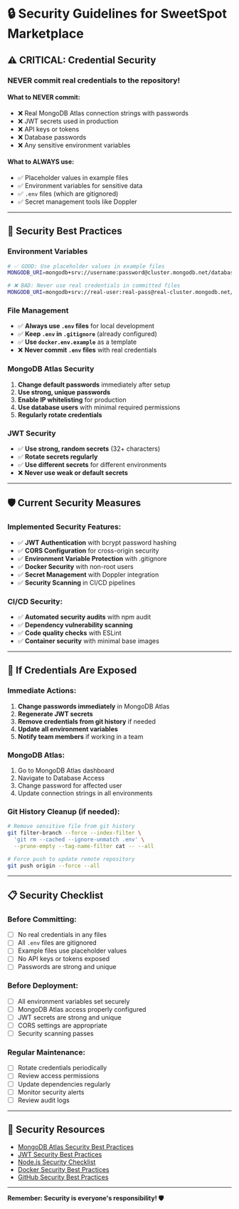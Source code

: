 # 🔒 Security Guidelines for SweetSpot Marketplace

## ⚠️ CRITICAL: Credential Security

### **NEVER commit real credentials to the repository!**

#### **What to NEVER commit:**
- ❌ Real MongoDB Atlas connection strings with passwords
- ❌ JWT secrets used in production
- ❌ API keys or tokens
- ❌ Database passwords
- ❌ Any sensitive environment variables

#### **What to ALWAYS use:**
- ✅ Placeholder values in example files
- ✅ Environment variables for sensitive data
- ✅ `.env` files (which are gitignored)
- ✅ Secret management tools like Doppler

---

## 🔐 Security Best Practices

### **Environment Variables**
```bash
# ✅ GOOD: Use placeholder values in example files
MONGODB_URI=mongodb+srv://username:password@cluster.mongodb.net/database

# ❌ BAD: Never use real credentials in committed files
MONGODB_URI=mongodb+srv://real-user:real-pass@real-cluster.mongodb.net/database
```

### **File Management**
- ✅ **Always use `.env` files** for local development
- ✅ **Keep `.env` in `.gitignore`** (already configured)
- ✅ **Use `docker.env.example`** as a template
- ❌ **Never commit `.env` files** with real credentials

### **MongoDB Atlas Security**
1. **Change default passwords** immediately after setup
2. **Use strong, unique passwords**
3. **Enable IP whitelisting** for production
4. **Use database users** with minimal required permissions
5. **Regularly rotate credentials**

### **JWT Security**
- ✅ **Use strong, random secrets** (32+ characters)
- ✅ **Rotate secrets regularly**
- ✅ **Use different secrets** for different environments
- ❌ **Never use weak or default secrets**

---

## 🛡️ Current Security Measures

### **Implemented Security Features:**
- ✅ **JWT Authentication** with bcrypt password hashing
- ✅ **CORS Configuration** for cross-origin security
- ✅ **Environment Variable Protection** with .gitignore
- ✅ **Docker Security** with non-root users
- ✅ **Secret Management** with Doppler integration
- ✅ **Security Scanning** in CI/CD pipelines

### **CI/CD Security:**
- ✅ **Automated security audits** with npm audit
- ✅ **Dependency vulnerability scanning**
- ✅ **Code quality checks** with ESLint
- ✅ **Container security** with minimal base images

---

## 🚨 If Credentials Are Exposed

### **Immediate Actions:**
1. **Change passwords immediately** in MongoDB Atlas
2. **Regenerate JWT secrets**
3. **Remove credentials from git history** if needed
4. **Update all environment variables**
5. **Notify team members** if working in a team

### **MongoDB Atlas:**
1. Go to MongoDB Atlas dashboard
2. Navigate to Database Access
3. Change password for affected user
4. Update connection strings in all environments

### **Git History Cleanup (if needed):**
```bash
# Remove sensitive file from git history
git filter-branch --force --index-filter \
  'git rm --cached --ignore-unmatch .env' \
  --prune-empty --tag-name-filter cat -- --all

# Force push to update remote repository
git push origin --force --all
```

---

## 📋 Security Checklist

### **Before Committing:**
- [ ] No real credentials in any files
- [ ] All `.env` files are gitignored
- [ ] Example files use placeholder values
- [ ] No API keys or tokens exposed
- [ ] Passwords are strong and unique

### **Before Deployment:**
- [ ] All environment variables set securely
- [ ] MongoDB Atlas access properly configured
- [ ] JWT secrets are strong and unique
- [ ] CORS settings are appropriate
- [ ] Security scanning passes

### **Regular Maintenance:**
- [ ] Rotate credentials periodically
- [ ] Review access permissions
- [ ] Update dependencies regularly
- [ ] Monitor security alerts
- [ ] Review audit logs

---

## 🔗 Security Resources

- [MongoDB Atlas Security Best Practices](https://docs.atlas.mongodb.com/security/)
- [JWT Security Best Practices](https://tools.ietf.org/html/rfc7519)
- [Node.js Security Checklist](https://blog.risingstack.com/node-js-security-checklist/)
- [Docker Security Best Practices](https://docs.docker.com/engine/security/)
- [GitHub Security Best Practices](https://docs.github.com/en/github/managing-security-vulnerabilities)

---

**Remember: Security is everyone's responsibility! 🛡️**
